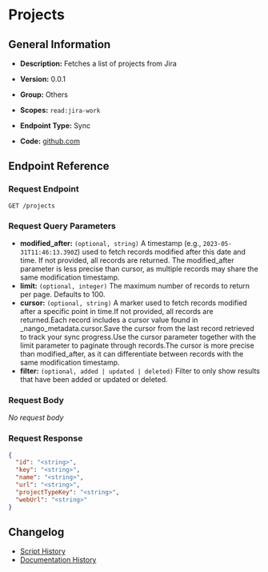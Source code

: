 <!-- BEGIN GENERATED CONTENT -->
# Projects

## General Information

- **Description:** Fetches a list of projects from Jira

- **Version:** 0.0.1
- **Group:** Others
- **Scopes:** `read:jira-work`
- **Endpoint Type:** Sync
- **Code:** [github.com](https://github.com/NangoHQ/integration-templates/tree/main/integrations/jira/syncs/projects.ts)


## Endpoint Reference

### Request Endpoint

`GET /projects`

### Request Query Parameters

- **modified_after:** `(optional, string)` A timestamp (e.g., `2023-05-31T11:46:13.390Z`) used to fetch records modified after this date and time. If not provided, all records are returned. The modified_after parameter is less precise than cursor, as multiple records may share the same modification timestamp.
- **limit:** `(optional, integer)` The maximum number of records to return per page. Defaults to 100.
- **cursor:** `(optional, string)` A marker used to fetch records modified after a specific point in time.If not provided, all records are returned.Each record includes a cursor value found in _nango_metadata.cursor.Save the cursor from the last record retrieved to track your sync progress.Use the cursor parameter together with the limit parameter to paginate through records.The cursor is more precise than modified_after, as it can differentiate between records with the same modification timestamp.
- **filter:** `(optional, added | updated | deleted)` Filter to only show results that have been added or updated or deleted.

### Request Body

_No request body_

### Request Response

```json
{
  "id": "<string>",
  "key": "<string>",
  "name": "<string>",
  "url": "<string>",
  "projectTypeKey": "<string>",
  "webUrl": "<string>"
}
```

## Changelog

- [Script History](https://github.com/NangoHQ/integration-templates/commits/main/integrations/jira/syncs/projects.ts)
- [Documentation History](https://github.com/NangoHQ/integration-templates/commits/main/integrations/jira/syncs/projects.md)

<!-- END  GENERATED CONTENT -->

